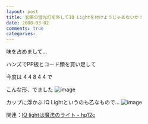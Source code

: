 ```yaml
---
layout: post
title: 玄関の蛍光灯を外してIQ Lightを付けようじゃあないか！
date: 2008-03-02
comments: true
categories:
---
```



味を占めまして…

ハンズでPP板とコード類を買い足して

今度は 4 4 8 4 4 で

こんな形、でました
![image](http://img.f.hatena.ne.jp/images/fotolife/k/keyesberry/20080302/20080302175145.jpg)


カップに浮かぶ IQ Lightというのも乙なもので…
![image](http://img.f.hatena.ne.jp/images/fotolife/k/keyesberry/20080302/20080302175142.jpg)


関連：[IQ lightは魔法のライト - hp12c](http://d.hatena.ne.jp/keyesberry/20080221/p2)